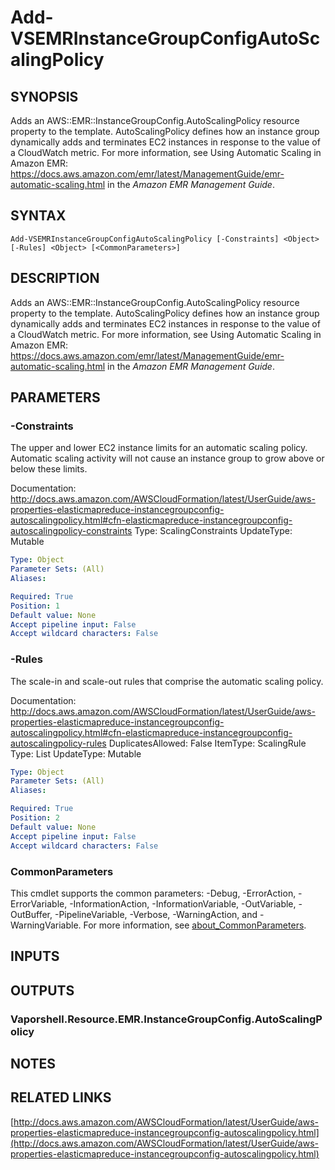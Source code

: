 # Add-VSEMRInstanceGroupConfigAutoScalingPolicy

## SYNOPSIS
Adds an AWS::EMR::InstanceGroupConfig.AutoScalingPolicy resource property to the template.
AutoScalingPolicy defines how an instance group dynamically adds and terminates EC2 instances in response to the value of a CloudWatch metric.
For more information, see Using Automatic Scaling in Amazon EMR: https://docs.aws.amazon.com/emr/latest/ManagementGuide/emr-automatic-scaling.html in the *Amazon EMR Management Guide*.

## SYNTAX

```
Add-VSEMRInstanceGroupConfigAutoScalingPolicy [-Constraints] <Object> [-Rules] <Object> [<CommonParameters>]
```

## DESCRIPTION
Adds an AWS::EMR::InstanceGroupConfig.AutoScalingPolicy resource property to the template.
AutoScalingPolicy defines how an instance group dynamically adds and terminates EC2 instances in response to the value of a CloudWatch metric.
For more information, see Using Automatic Scaling in Amazon EMR: https://docs.aws.amazon.com/emr/latest/ManagementGuide/emr-automatic-scaling.html in the *Amazon EMR Management Guide*.

## PARAMETERS

### -Constraints
The upper and lower EC2 instance limits for an automatic scaling policy.
Automatic scaling activity will not cause an instance group to grow above or below these limits.

Documentation: http://docs.aws.amazon.com/AWSCloudFormation/latest/UserGuide/aws-properties-elasticmapreduce-instancegroupconfig-autoscalingpolicy.html#cfn-elasticmapreduce-instancegroupconfig-autoscalingpolicy-constraints
Type: ScalingConstraints
UpdateType: Mutable

```yaml
Type: Object
Parameter Sets: (All)
Aliases:

Required: True
Position: 1
Default value: None
Accept pipeline input: False
Accept wildcard characters: False
```

### -Rules
The scale-in and scale-out rules that comprise the automatic scaling policy.

Documentation: http://docs.aws.amazon.com/AWSCloudFormation/latest/UserGuide/aws-properties-elasticmapreduce-instancegroupconfig-autoscalingpolicy.html#cfn-elasticmapreduce-instancegroupconfig-autoscalingpolicy-rules
DuplicatesAllowed: False
ItemType: ScalingRule
Type: List
UpdateType: Mutable

```yaml
Type: Object
Parameter Sets: (All)
Aliases:

Required: True
Position: 2
Default value: None
Accept pipeline input: False
Accept wildcard characters: False
```

### CommonParameters
This cmdlet supports the common parameters: -Debug, -ErrorAction, -ErrorVariable, -InformationAction, -InformationVariable, -OutVariable, -OutBuffer, -PipelineVariable, -Verbose, -WarningAction, and -WarningVariable. For more information, see [about_CommonParameters](http://go.microsoft.com/fwlink/?LinkID=113216).

## INPUTS

## OUTPUTS

### Vaporshell.Resource.EMR.InstanceGroupConfig.AutoScalingPolicy
## NOTES

## RELATED LINKS

[http://docs.aws.amazon.com/AWSCloudFormation/latest/UserGuide/aws-properties-elasticmapreduce-instancegroupconfig-autoscalingpolicy.html](http://docs.aws.amazon.com/AWSCloudFormation/latest/UserGuide/aws-properties-elasticmapreduce-instancegroupconfig-autoscalingpolicy.html)

